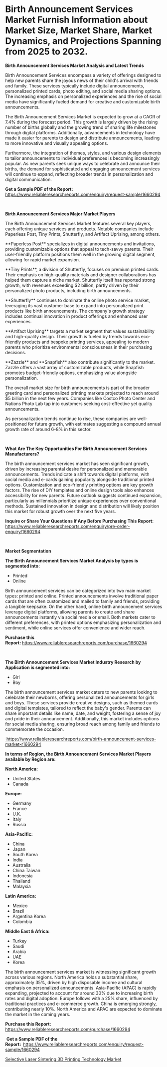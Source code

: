 <p><h1>Birth Announcement Services Market Furnish Information about Market Size, Market Share, Market Dynamics, and Projections Spanning from 2025 to 2032.</h1></p><p><strong>Birth Announcement Services Market Analysis and Latest Trends</strong></p>
<p><p>Birth Announcement Services encompass a variety of offerings designed to help new parents share the joyous news of their child's arrival with friends and family. These services typically include digital announcements, personalized printed cards, photo editing, and social media sharing options. The increasing emphasis on personalized experiences and the rise of social media have significantly fueled demand for creative and customizable birth announcements.</p><p>The Birth Announcement Services Market is expected to grow at a CAGR of 7.4% during the forecast period. This growth is largely driven by the rising number of births globally and the growing trend of sharing life milestones through digital platforms. Additionally, advancements in technology have made it easier for parents to design and distribute announcements, leading to more innovative and visually appealing options. </p><p>Furthermore, the integration of themes, styles, and various design elements to tailor announcements to individual preferences is becoming increasingly popular. As new parents seek unique ways to celebrate and announce their births, the demand for sophisticated and engaging announcement services will continue to expand, reflecting broader trends in personalization and digital communication.</p></p>
<p><strong>Get a Sample PDF of the Report:&nbsp;</strong> <a href="https://www.reliableresearchreports.com/enquiry/request-sample/1660294?utm_campaign=3250&utm_medium=2&utm_source=Github&utm_content=ia&utm_term=29032025&utm_id=birth-announcement-services">https://www.reliableresearchreports.com/enquiry/request-sample/1660294</a></p>
<p>&nbsp;</p>
<p><strong>Birth Announcement Services Major Market Players</strong></p>
<p><p>The Birth Announcement Services Market features several key players, each offering unique services and products. Notable companies include Paperless Post, Tiny Prints, Shutterfly, and Artifact Uprising, among others.</p><p>**Paperless Post** specializes in digital announcements and invitations, providing customizable options that appeal to tech-savvy parents. Their user-friendly platform positions them well in the growing digital segment, allowing for rapid market expansion.</p><p>**Tiny Prints**, a division of Shutterfly, focuses on premium printed cards. Their emphasis on high-quality materials and designer collaborations has helped them capture a niche market. Shutterfly itself has reported strong growth, with revenues exceeding $2 billion, partly driven by their personalized photo products, including birth announcements.</p><p>**Shutterfly** continues to dominate the online photo service market, leveraging its vast customer base to expand into personalized print products like birth announcements. The company's growth strategy includes continual innovation in product offerings and enhanced user experiences.</p><p>**Artifact Uprising** targets a market segment that values sustainability and high-quality design. Their growth is fueled by trends towards eco-friendly products and bespoke printing services, appealing to modern parents who prioritize environmental consciousness in their purchasing decisions.</p><p>**Zazzle** and **Snapfish** also contribute significantly to the market. Zazzle offers a vast array of customizable products, while Snapfish promotes budget-friendly options, emphasizing value alongside personalization.</p><p>The overall market size for birth announcements is part of the broader greeting card and personalized printing markets projected to reach around $5 billion in the next few years. Companies like Costco Photo Center and Nations Photo Lab tap into customers seeking cost-effective yet quality announcements.</p><p>As personalization trends continue to rise, these companies are well-positioned for future growth, with estimates suggesting a compound annual growth rate of around 6-8% in this sector.</p></p>
<p>&nbsp;</p>
<p><strong>What Are The Key Opportunities For Birth Announcement Services Manufacturers?</strong></p>
<p><p>The birth announcement services market has seen significant growth, driven by increasing parental desire for personalized and memorable announcements. Trends indicate a shift towards digital platforms, with social media and e-cards gaining popularity alongside traditional printed options. Customization and eco-friendly printing options are key growth factors. The rise of DIY templates and online design tools also enhances accessibility for new parents. Future outlook suggests continued expansion, particularly as millennials prioritize unique experiences over conventional methods. Sustained innovation in design and distribution will likely position this market for robust growth over the next five years.</p></p>
<p><strong>Inquire or Share Your Questions If Any Before Purchasing This Report:</strong> <a href="https://www.reliableresearchreports.com/enquiry/pre-order-enquiry/1660294?utm_campaign=3250&utm_medium=2&utm_source=Github&utm_content=ia&utm_term=29032025&utm_id=birth-announcement-services">https://www.reliableresearchreports.com/enquiry/pre-order-enquiry/1660294</a></p>
<p>&nbsp;</p>
<p><strong>Market Segmentation</strong></p>
<p><strong>The Birth Announcement Services Market Analysis by types is segmented into:</strong></p>
<p><ul><li>Printed</li><li>Online</li></ul></p>
<p><p>Birth announcement services can be categorized into two main market types: printed and online. Printed announcements involve traditional paper cards that are often customized and mailed to family and friends, providing a tangible keepsake. On the other hand, online birth announcement services leverage digital platforms, allowing parents to create and share announcements instantly via social media or email. Both markets cater to different preferences, with printed options emphasizing personalization and sentiment, while online services offer convenience and wider reach.</p></p>
<p><strong>Purchase this Report:&nbsp;</strong><a href="https://www.reliableresearchreports.com/purchase/1660294?utm_campaign=3250&utm_medium=2&utm_source=Github&utm_content=ia&utm_term=29032025&utm_id=birth-announcement-services">https://www.reliableresearchreports.com/purchase/1660294</a></p>
<p>&nbsp;</p>
<p><strong>The Birth Announcement Services Market Industry Research by Application is segmented into:</strong></p>
<p><ul><li>Girl</li><li>Boy</li></ul></p>
<p><p>The birth announcement services market caters to new parents looking to celebrate their newborns, offering personalized announcements for girls and boys. These services provide creative designs, such as themed cards and digital templates, tailored to reflect the baby's gender. Parents can share important details like name, date, and weight, fostering a sense of joy and pride in their announcement. Additionally, this market includes options for social media sharing, ensuring broad reach among family and friends to commemorate the occasion.</p></p>
<p><a href="https://www.reliableresearchreports.com/birth-announcement-services-market-r1660294?utm_campaign=3250&utm_medium=2&utm_source=Github&utm_content=ia&utm_term=29032025&utm_id=birth-announcement-services">&nbsp;https://www.reliableresearchreports.com/birth-announcement-services-market-r1660294</a></p>
<p><strong>In terms of Region, the Birth Announcement Services Market Players available by Region are:</strong></p>
<p>
    <p> <strong> North America: </strong>
        <ul>
            <li>United States</li>
            <li>Canada</li>
        </ul>
        </p> 
    <p> <strong> Europe: </strong>
        <ul>
            <li>Germany</li>
            <li>France</li>
            <li>U.K.</li>
            <li>Italy</li>
            <li>Russia</li>
        </ul>
        </p> 
    <p> <strong> Asia-Pacific: </strong>
        <ul>
            <li>China</li>
            <li>Japan</li>
            <li>South Korea</li>
            <li>India</li>
            <li>Australia</li>
            <li>China Taiwan</li>
            <li>Indonesia</li>
            <li>Thailand</li>
            <li>Malaysia</li>
        </ul>
        </p> 
    <p> <strong> Latin America: </strong>
        <ul>
            <li>Mexico</li>
            <li>Brazil</li>
            <li>Argentina Korea</li>
            <li>Colombia</li>
        </ul>
        </p> 
    <p> <strong> Middle East & Africa: </strong>
        <ul>
            <li>Turkey</li>
            <li>Saudi</li>
            <li>Arabia</li>
            <li>UAE</li>
            <li>Korea</li>
        </ul>
    </p>
    </p>
<p><p>The birth announcement services market is witnessing significant growth across various regions. North America holds a substantial share, approximately 35%, driven by high disposable income and cultural emphasis on personalized announcements. Asia-Pacific (APAC) is rapidly expanding, projected to account for around 30% due to increasing birth rates and digital adoption. Europe follows with a 25% share, influenced by traditional practices and e-commerce growth. China is emerging strongly, contributing nearly 10%. North America and APAC are expected to dominate the market in the coming years.</p></p>
<p><strong>Purchase this Report: </strong><a href="https://www.reliableresearchreports.com/purchase/1660294?utm_campaign=3250&utm_medium=2&utm_source=Github&utm_content=ia&utm_term=29032025&utm_id=birth-announcement-services">https://www.reliableresearchreports.com/purchase/1660294</a></p>
<p>&nbsp;<strong>Get a Sample PDF of the Report:&nbsp;&nbsp;</strong><a href="https://www.reliableresearchreports.com/enquiry/request-sample/1660294?utm_campaign=3250&utm_medium=2&utm_source=Github&utm_content=ia&utm_term=29032025&utm_id=birth-announcement-services">https://www.reliableresearchreports.com/enquiry/request-sample/1660294</a></p>
<p><strong></strong></p>
<p><p><a href="https://github.com/alejnaouare/Market-Research-Report-List-1/blob/main/selective-laser-sintering-3d-printing-technology-market.md?utm_campaign=3250&utm_medium=2&utm_source=Github&utm_content=ia&utm_term=29032025&utm_id=birth-announcement-services">Selective Laser Sintering 3D Printing Technology Market</a></p></p>